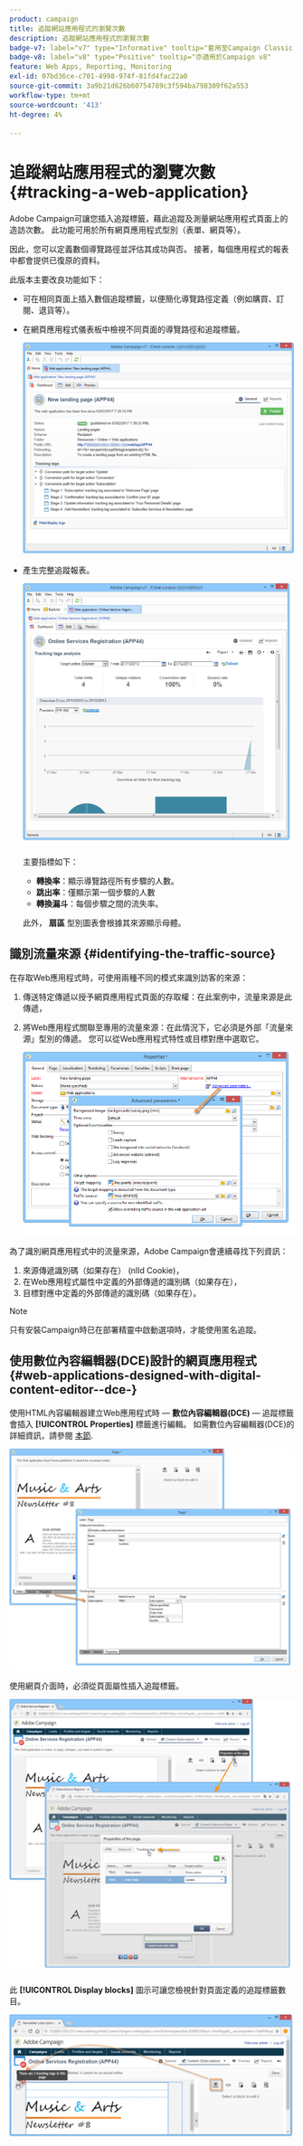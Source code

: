```yaml
---
product: campaign
title: 追蹤網站應用程式的瀏覽次數
description: 追蹤網站應用程式的瀏覽次數
badge-v7: label="v7" type="Informative" tooltip="套用至Campaign Classic v7"
badge-v8: label="v8" type="Positive" tooltip="亦適用於Campaign v8"
feature: Web Apps, Reporting, Monitoring
exl-id: 07bd36ce-c701-4998-974f-81fd4fac22a0
source-git-commit: 3a9b21d626b60754789c3f594ba798309f62a553
workflow-type: tm+mt
source-wordcount: '413'
ht-degree: 4%

---
```


# 追蹤網站應用程式的瀏覽次數{#tracking-a-web-application}



Adobe Campaign可讓您插入追蹤標籤，藉此追蹤及測量網站應用程式頁面上的造訪次數。 此功能可用於所有網頁應用程式型別（表單、網頁等）。

因此，您可以定義數個導覽路徑並評估其成功與否。 接著，每個應用程式的報表中都會提供已復原的資料。

此版本主要改良功能如下：

* 可在相同頁面上插入數個追蹤標籤，以便簡化導覽路徑定義（例如購買、訂閱、退貨等）。
* 在網頁應用程式儀表板中檢視不同頁面的導覽路徑和追蹤標籤。

  ![](assets/trackers_1.png)

* 產生完整追蹤報表。

  ![](assets/trackers_5.png)

  主要指標如下：

   * **轉換率**：顯示導覽路徑所有步驟的人數。
   * **跳出率**：僅顯示第一個步驟的人數
   * **轉換漏斗**：每個步驟之間的流失率。

  此外， **扇區** 型別圖表會根據其來源顯示母體。

## 識別流量來源 {#identifying-the-traffic-source}

在存取Web應用程式時，可使用兩種不同的模式來識別訪客的來源：

1. 傳送特定傳遞以授予網頁應用程式頁面的存取權：在此案例中，流量來源是此傳遞，
1. 將Web應用程式關聯至專用的流量來源：在此情況下，它必須是外部「流量來源」型別的傳遞。 您可以從Web應用程式特性或目標對應中選取它。

   ![](assets/trackers_6.png)

為了識別網頁應用程式中的流量來源，Adobe Campaign會連續尋找下列資訊：

1. 來源傳遞識別碼（如果存在） (nlId Cookie)，
1. 在Web應用程式屬性中定義的外部傳遞的識別碼（如果存在），
1. 目標對應中定義的外部傳遞的識別碼（如果存在）。

>[!NOTE]
>
>只有安裝Campaign時已在部署精靈中啟動選項時，才能使用匿名追蹤。

## 使用數位內容編輯器(DCE)設計的網頁應用程式 {#web-applications-designed-with-digital-content-editor--dce-}

使用HTML內容編輯器建立Web應用程式時 —  **數位內容編輯器(DCE)**  — 追蹤標籤會插入 **[!UICONTROL Properties]** 標籤進行編輯。 如需數位內容編輯器(DCE)的詳細資訊，請參閱 [本節](about-campaign-html-editor.md).

![](assets/trackers_2.png)

使用網頁介面時，必須從頁面屬性插入追蹤標籤。

![](assets/trackers_3.png)

此 **[!UICONTROL Display blocks]** 圖示可讓您檢視針對頁面定義的追蹤標籤數目。

![](assets/trackers_4.png)
